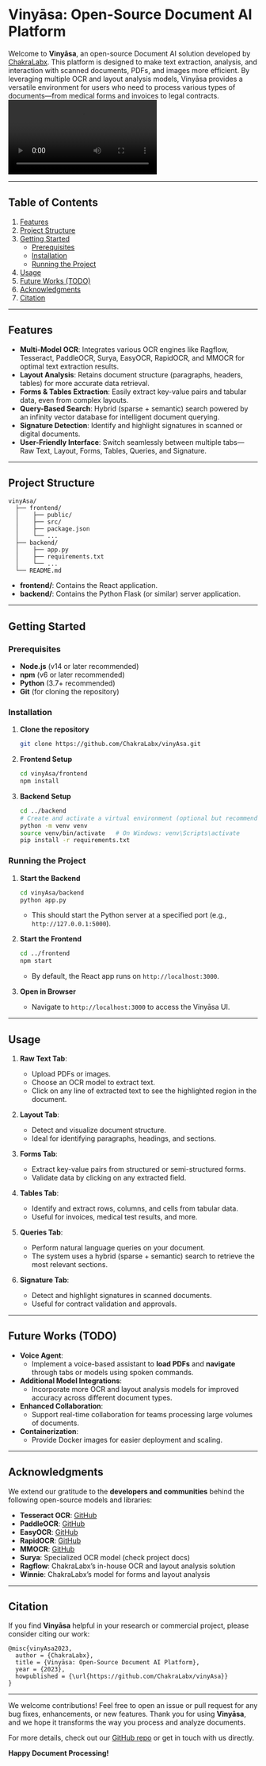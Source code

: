 # Vinyāsa: Open-Source Document AI Platform

Welcome to **Vinyāsa**, an open-source Document AI solution developed by [ChakraLabx](https://github.com/ChakraLabx). This platform is designed to make text extraction, analysis, and interaction with scanned documents, PDFs, and images more efficient. By leveraging multiple OCR and layout analysis models, Vinyāsa provides a versatile environment for users who need to process various types of documents—from medical forms and invoices to legal contracts.
<video src="https://drive.google.com/file/d/13V_ipH3OfY23cC3HY_56qn_IOqVM8UKg/view?usp=sharing" controls="controls" style="max-width: 100%;">
  Your browser does not support the video tag.
</video>

---

## Table of Contents
1. [Features](#features)  
2. [Project Structure](#project-structure)  
3. [Getting Started](#getting-started)  
    - [Prerequisites](#prerequisites)  
    - [Installation](#installation)  
    - [Running the Project](#running-the-project)  
4. [Usage](#usage)  
5. [Future Works (TODO)](#future-works-todo)  
6. [Acknowledgments](#acknowledgments)  
7. [Citation](#citation)  

---

## Features

- **Multi-Model OCR**: Integrates various OCR engines like Ragflow, Tesseract, PaddleOCR, Surya, EasyOCR, RapidOCR, and MMOCR for optimal text extraction results.  
- **Layout Analysis**: Retains document structure (paragraphs, headers, tables) for more accurate data retrieval.  
- **Forms & Tables Extraction**: Easily extract key-value pairs and tabular data, even from complex layouts.  
- **Query-Based Search**: Hybrid (sparse + semantic) search powered by an infinity vector database for intelligent document querying.  
- **Signature Detection**: Identify and highlight signatures in scanned or digital documents.  
- **User-Friendly Interface**: Switch seamlessly between multiple tabs—Raw Text, Layout, Forms, Tables, Queries, and Signature.

---

## Project Structure

```
vinyAsa/
  ├── frontend/
  │    ├── public/
  │    ├── src/
  │    ├── package.json
  │    └── ...
  ├── backend/
  │    ├── app.py
  │    ├── requirements.txt
  │    └── ...
  └── README.md
```

- **frontend/**: Contains the React application.  
- **backend/**: Contains the Python Flask (or similar) server application.

---

## Getting Started

### Prerequisites

- **Node.js** (v14 or later recommended)  
- **npm** (v6 or later recommended)  
- **Python** (3.7+ recommended)  
- **Git** (for cloning the repository)

### Installation

1. **Clone the repository**  
   ```bash
   git clone https://github.com/ChakraLabx/vinyAsa.git
   ```
2. **Frontend Setup**  
   ```bash
   cd vinyAsa/frontend
   npm install
   ```
3. **Backend Setup**  
   ```bash
   cd ../backend
   # Create and activate a virtual environment (optional but recommended)
   python -m venv venv
   source venv/bin/activate   # On Windows: venv\Scripts\activate
   pip install -r requirements.txt
   ```

### Running the Project

1. **Start the Backend**  
   ```bash
   cd vinyAsa/backend
   python app.py
   ```
   - This should start the Python server at a specified port (e.g., `http://127.0.0.1:5000`).

2. **Start the Frontend**  
   ```bash
   cd ../frontend
   npm start
   ```
   - By default, the React app runs on `http://localhost:3000`.  

3. **Open in Browser**  
   - Navigate to `http://localhost:3000` to access the Vinyāsa UI.

---

## Usage

1. **Raw Text Tab**:  
   - Upload PDFs or images.  
   - Choose an OCR model to extract text.  
   - Click on any line of extracted text to see the highlighted region in the document.  

2. **Layout Tab**:  
   - Detect and visualize document structure.  
   - Ideal for identifying paragraphs, headings, and sections.  

3. **Forms Tab**:  
   - Extract key-value pairs from structured or semi-structured forms.  
   - Validate data by clicking on any extracted field.  

4. **Tables Tab**:  
   - Identify and extract rows, columns, and cells from tabular data.  
   - Useful for invoices, medical test results, and more.  

5. **Queries Tab**:  
   - Perform natural language queries on your document.  
   - The system uses a hybrid (sparse + semantic) search to retrieve the most relevant sections.  

6. **Signature Tab**:  
   - Detect and highlight signatures in scanned documents.  
   - Useful for contract validation and approvals.

---

## Future Works (TODO)

- **Voice Agent**:  
  - Implement a voice-based assistant to **load PDFs** and **navigate** through tabs or models using spoken commands.  
- **Additional Model Integrations**:  
  - Incorporate more OCR and layout analysis models for improved accuracy across different document types.  
- **Enhanced Collaboration**:  
  - Support real-time collaboration for teams processing large volumes of documents.  
- **Containerization**:  
  - Provide Docker images for easier deployment and scaling.

---

## Acknowledgments

We extend our gratitude to the **developers and communities** behind the following open-source models and libraries:

- **Tesseract OCR**: [GitHub](https://github.com/tesseract-ocr/tesseract)  
- **PaddleOCR**: [GitHub](https://github.com/PaddlePaddle/PaddleOCR)  
- **EasyOCR**: [GitHub](https://github.com/JaidedAI/EasyOCR)  
- **RapidOCR**: [GitHub](https://github.com/RapidAI/RapidOCR)  
- **MMOCR**: [GitHub](https://github.com/open-mmlab/mmocr)  
- **Surya**: Specialized OCR model (check project docs)  
- **Ragflow**: ChakraLabx’s in-house OCR and layout analysis solution  
- **Winnie**: ChakraLabx’s model for forms and layout analysis  

---

## Citation

If you find **Vinyāsa** helpful in your research or commercial project, please consider citing our work:

```
@misc{vinyAsa2023,
  author = {ChakraLabx},
  title = {Vinyāsa: Open-Source Document AI Platform},
  year = {2023},
  howpublished = {\url{https://github.com/ChakraLabx/vinyAsa}}
}
```

---

We welcome contributions! Feel free to open an issue or pull request for any bug fixes, enhancements, or new features. Thank you for using **Vinyāsa**, and we hope it transforms the way you process and analyze documents. 

For more details, check out our [GitHub repo](https://github.com/ChakraLabx/vinyAsa.git) or get in touch with us directly. 

**Happy Document Processing!**
